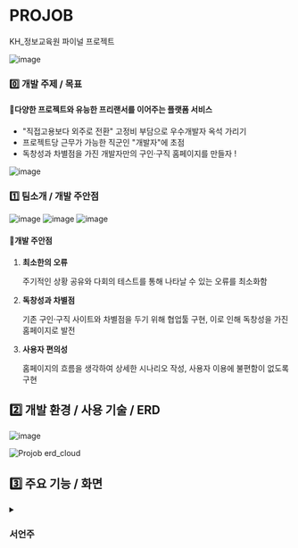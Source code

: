 

# PROJOB
KH_정보교육원 파이널 프로젝트

![image](https://user-images.githubusercontent.com/92707182/181875397-36a54d8c-361e-4533-8ecf-feb44a7baaad.png)

### 0️⃣ 개발 주제 / 목표


#### 📖다양한 프로젝트와 유능한 프리랜서를 이어주는 플랫폼 서비스

- "직접고용보다 외주로 전환" 고정비 부담으로 우수개발자 옥석 가리기
- 프로젝트당 근무가 가능한 직군인 "개발자"에 초점
- 독창성과 차별점을 가진 개발자만의 구인·구직 홈페이지를 만들자 ! 



![image](https://user-images.githubusercontent.com/92707182/181875443-e9c4172a-8042-4e2b-b31d-b5eee6b05a81.png)



### 1️⃣ 팀소개 / 개발 주안점
![image](https://user-images.githubusercontent.com/92707182/181875432-49ba300d-6020-4341-8535-7695292d28cd.png)
![image](https://user-images.githubusercontent.com/92707182/181875458-621c6f5e-92d6-41cf-89a4-3d7794e63712.png)
![image](https://user-images.githubusercontent.com/92707182/181875462-d2eaca6a-fa37-4dfd-8736-96ecdfc1d9aa.png)


#### 🔎개발 주안점

1. **최소한의 오류**

   주기적인 상황 공유와 다회의 테스트를 통해 나타날 수 있는 오류를 최소화함

2. **독창성과 차별점**

   기존 구인·구직 사이트와 차별점을 두기 위해 협업툴 구현, 이로 인해 독창성을 가진 홈페이지로 발전

3. **사용자 편의성**

   홈페이지의 흐름을 생각하여 상세한 시나리오 작성, 사용자 이용에 불편함이 없도록 구현

   

## 2️⃣ 개발 환경 / 사용 기술 / ERD

![image](https://user-images.githubusercontent.com/92707182/181875470-8c9507b4-28d8-4c50-bf59-6f31f325b428.png)


![Projob erd_cloud](https://user-images.githubusercontent.com/92707182/181875815-7795b9e3-f1fc-4c37-bd15-421245d170cb.png)



## 3️⃣ 주요 기능 / 화면

<details>
<summary><h3>서언주</h3></summary>
<details>
	<summary><h4>𝐌𝐚𝐢𝐧</h4></summary>
	<div markdown="1">
	<p>𝐌𝐚𝐢𝐧</p>
	<img src="https://user-images.githubusercontent.com/92707182/181916709-3a0e3bd7-ed25-4c55-a583-a611c45ffbb0.gif">
	<br>
	
```html
✅ 𝑫𝒆𝒔𝒄𝒓𝒊𝒑𝒕𝒊𝒐𝒏 
▸ 배너를 크게 두어 홈페이지 구성이 풍부해보이도록
▸ 가장 하단에는 서비스를 이용한 고객들의 경험을 이미지로 나열하여 친근한 느낌 부여
```
<br>
<p>𝐌𝐚𝐢𝐧 - 𝚖𝚎𝚗𝚞</p>
	<img src="https://user-images.githubusercontent.com/92707182/181916760-5225deea-024e-4f4b-945b-7a46cc5e27e9.gif">
	<br>
	
```html
✅ 𝑫𝒆𝒔𝒄𝒓𝒊𝒑𝒕𝒊𝒐𝒏 
▸ 로그인 여부를 판별하여 서비스 이동 가능여부 결정
▸ 프로젝트 목록만 비회원으로 조회 가능
```
</details>
<br>
<details>
<summary><h4>𝐉𝐎𝐈𝐍</h4></summary>
<p>𝐉𝐎𝐈𝐍</p>
	<img src="https://user-images.githubusercontent.com/92707182/181916734-46d51f3f-f14a-44c5-a53f-8b5756ae9114.gif">
	<br>
	
```html
✅ 𝑫𝒆𝒔𝒄𝒓𝒊𝒑𝒕𝒊𝒐𝒏 
▸ 필요 정보를 입력받을 수 있는 화면
▸ 아이디와 이메일은 중복확인을 거쳐야 함
▸ 비밀번호의 경우 javascript를 사용해서 동일했을 때 "일치합니다"가 출력되도록 구현
▸ 담당자 이름, 연락처, 이메일의 경우 기업 회원을 위한 항목
```
<details><summary><h5>𝑪𝒐𝒅𝒆</h5></summary>

```javascript
✅ 𝑪𝒐𝒅𝒆
//아이디 중복확인
<script>
$(function() {
	$(".idchk1").hide();
	$(".idchk2").hide();
	$('#checkid').click(function() {
		var us_id=$("#us_id").val();
		if (us_id != '') {
			$.ajax({
			type : 'post',
			url :'/projob/idchk',
			data : {us_id :us_id},
			success : 
				function(result) {
					if (result == '0') {
						$(".idchk1").show();
						$(".idchk2").hide();
					} else{
						$(".idchk2").show();
						$(".idchk1").hide();
					}
					},error : function(a, b, c) {
						console.log(a, b, c);}
			});
		} else { 
		alert('아이디를 입력해주세요.');
		$('#us_id').focus();
		}
	});
});
</script>
```
</details>
<details>
<summary><h4>𝐋𝐎𝐆𝐈𝐍</h4></summary>
<br>
<p>𝐋𝐎𝐆𝐈𝐍 - 𝚊𝚙𝚙𝚛𝚘𝚟𝚎𝚍 𝚞𝚜𝚎𝚛</p>
	<img src="https://user-images.githubusercontent.com/92707182/181916748-81c10960-2403-4b6e-a5f0-54ba987df8de.gif">
<p>𝐋𝐎𝐆𝐈𝐍 - 𝚞𝚗𝚊𝚙𝚙𝚛𝚘𝚟𝚎𝚍 𝚞𝚜𝚎𝚛</p>
	<img src="https://user-images.githubusercontent.com/92707182/181916751-07065bae-b14f-4605-8974-706246b2a94f.gif">
<p>𝐋𝐎𝐆𝐈𝐍 - 𝚏𝚒𝚗𝚍 𝙸𝙳</p>
	<img src="https://user-images.githubusercontent.com/92707182/181916741-e39716fa-0faa-42c0-816f-1853accb5522.gif">
<p>𝐋𝐎𝐆𝐈𝐍 - 𝚏𝚒𝚗𝚍 𝙿𝚊𝚜𝚜𝚠𝚘𝚛𝚍</p>
	<img src="https://user-images.githubusercontent.com/92707182/181916744-ef2056fe-2c72-4f8e-a110-a257f032ef1f.gif">
</details>
<details>
<summary><h4>𝐌𝐘 𝐏𝐀𝐆𝐄</h4></summary>
	<p>𝐌𝐘 𝐏𝐀𝐆𝐄 - 𝙲𝚑𝚊𝚗𝚐𝚒𝚗𝚐 𝚒𝚗𝚏𝚘𝚛𝚖𝚊𝚝𝚒𝚘𝚗</p>
	<img src="https://user-images.githubusercontent.com/92707182/181916769-dd4a3c35-235a-480d-bbef-16397184e547.gif">
	<p>𝐌𝐘 𝐏𝐀𝐆𝐄 - 𝚠𝚛𝚒𝚝𝚎 𝚛𝚎𝚜𝚞𝚖𝚎</p>
	<img src="https://user-images.githubusercontent.com/92707182/181916778-37bbc50d-1d41-4998-bef0-6b96871978cb.gif">
	<br>
	<img src="https://user-images.githubusercontent.com/92707182/181916782-0de4e363-07be-40f3-9ac4-582e6f1986b5.gif">
	<p>𝐌𝐘 𝐏𝐀𝐆𝐄 - 𝚎𝚍𝚒𝚝 𝚛𝚎𝚜𝚞𝚖𝚎</p>
	<img src="https://user-images.githubusercontent.com/92707182/181916786-0c8f3d2c-f7bf-4fda-9ec3-1017dbd3faa8.gif">
	<p>𝐌𝐘 𝐏𝐀𝐆𝐄 - 𝚍𝚎𝚕𝚎𝚝𝚎 𝚛𝚎𝚜𝚞𝚖𝚎</p>
	<img src="https://user-images.githubusercontent.com/92707182/181916790-972158f3-6a70-41ff-9a92-332f48bb8a9c.gif">
</details>
	<p>프로젝트등록</p>
	<img src="https://user-images.githubusercontent.com/92707182/181916798-1f194c1a-6fca-4554-a296-271dc86238da.gif">
	<p>프로젝트삭제</p>
	<img src="https://user-images.githubusercontent.com/92707182/181916804-3227ccde-42b0-4217-9c57-556601c16312.gif">
	<p>프로젝트신청</p>
	<img src="https://user-images.githubusercontent.com/92707182/181916838-389427b8-2556-44f5-ac7b-67e4cc150514.gif">
	<p>프로젝트선정</p>
	<img src="https://user-images.githubusercontent.com/92707182/181916808-7f7c898d-85fc-4d3c-be9e-90668e6d5dcd.gif">
	<p>관리자로그인-메인</p>
	<img src="https://user-images.githubusercontent.com/92707182/181916817-9a8a6a81-eab1-4047-8b26-73b9b6bd9689.gif">
	<p>관리자 회원승인</p>
	<img src="https://user-images.githubusercontent.com/92707182/181916820-b1b1f629-ead9-40e5-b880-82c8628ece60.gif">
	<p>관리자 프로젝트승인</p>
	<img src="https://user-images.githubusercontent.com/92707182/181916824-c95ba6d4-89a1-41e3-86da-4aba924649b9.gif">
	<p>관리자 회원검색</p>
	<img src="https://user-images.githubusercontent.com/92707182/181916827-4bc089ed-5303-488c-ab65-4b27825d3017.gif">
</div>
</details>

<details>
	<summary><h3>재우</h3></summary>
		<p>메인</p>
	<img src="https://user-images.githubusercontent.com/92707182/181916709-3a0e3bd7-ed25-4c55-a583-a611c45ffbb0.gif">
	<p>메인-메뉴클릭</p>
	<img src="https://user-images.githubusercontent.com/92707182/181916760-5225deea-024e-4f4b-945b-7a46cc5e27e9.gif">
	<div markdown="1">
	<p>메신저 메인페이지</p>
	<img src="https://user-images.githubusercontent.com/95215865/182032197-398c8640-f171-4d7b-9e61-6b15cef54727.gif">
	<p>메신저 메세지 수신/발신</p>
	<img src="https://user-images.githubusercontent.com/95215865/182032381-03b7d983-59cf-4082-b5b9-e1ad50b5ebd9.gif">
	<p>메신저 대화방 생성</p>
	<img src="https://user-images.githubusercontent.com/95215865/182032402-0b3e665f-7417-4587-b53c-e255a01da86b.gif">
	<p>메신저 대화방 초대</p>
	<img src="https://user-images.githubusercontent.com/95215865/182032428-789c191a-eb0f-4a1d-9786-b3b533c8100f.gif">
	<p>메신저 대화방 나가기</p>
	<img src="https://user-images.githubusercontent.com/95215865/182032443-283cec38-f06f-4d85-9022-0c03b7602043.gif">
	<p>메신저 대화방 참가자 목록</p>
	<img src="https://user-images.githubusercontent.com/95215865/182032458-3ca7e43a-787a-4850-9237-1df237128b2a.gif">
	<p>파일공유 메인페이지</p>
	<img src="https://user-images.githubusercontent.com/95215865/182032475-cb591e8d-6841-42d4-ae5d-4e557fc74fc6.gif">
	<p>파일공유 파일등록</p>
	<img src="https://user-images.githubusercontent.com/95215865/182032490-3077b664-fa7e-426b-a793-1de5c3d22133.gif">
	<p>파일공유 리스트 삭제</p>
	<img src="https://user-images.githubusercontent.com/95215865/182032499-87500cd5-aa84-4215-91b2-63af8d68170a.gif">
	<p>파일공유 리스트 검색</p>
	<img src="https://user-images.githubusercontent.com/95215865/182032508-ca245702-67c2-48f2-9a9c-d47d65027f85.gif">
	<p>파일공유 파일 다운로드</p>
	<img src="https://user-images.githubusercontent.com/95215865/182032520-16b92ddb-e23f-4438-a884-b88f3eb65b17.gif">
</div>
</details>


## 4️⃣  관련 산출물

```html
0.1팀
	1팀_의견취합.xlsx
	1팀_일정관리.xlsx
	1팀_History.xlsx

1. 명세서
	1팀_시퀀스 다이어그램
		메신저 시퀀스.mdj
		시퀀스_프리랜서 회원가입.mdj
	1팀_요구사항명세서.xlsx
	기능취합.xlsx

2. DB
	1팀_테이블기술서.xlsx
	Projob erd_cloud.png

3. UX/UI
	1팀_메뉴트리
		프로젝트 공고.pptx
		협업툴 메뉴트리.pptx
		회원가입/로그인/마이페이지.pptx
	FINAL-WIREFRAME.pptx

4. 기획/설계발표
	1팀_프로젝트정보.docx
	PROJOB-기획발표.pptx

5. 구현/테스트
	1팀_ClassMapping.xlsx
	1팀_TestCase.xlsx

6. 최종산출물
	PROJOB_최종발표.pptx
```

##### 💾구글 드라이브 링크

https://drive.google.com/drive/folders/1Wn3cMSlJPOyGQO8V3o05br86vCeNwl7e?usp=sharing


## 5️⃣ 개발 일정
![image](https://user-images.githubusercontent.com/92707182/181875548-6feb856a-3624-45af-80da-b0128368cc53.png)



